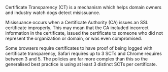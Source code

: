 Certificate Transparency (CT) is a mechanism which helps domain owners and industry watch dogs detect misissuance.

Misissuance occurs when a Certificate Authority (CA) issues an SSL certificate improperly.
This may mean that the CA included incorrect information in the certificate, issued the certificate to someone who did not represent the organization or domain, or was even compromised.

Some browsers require certificates to have proof of being logged with certificate transparency, Safari requires up to 3 SCTs and Chrome requires between 3 and 5. The policies are far more complex than this so the generalised best practice is using at least 3 distinct SCTs per certificate.